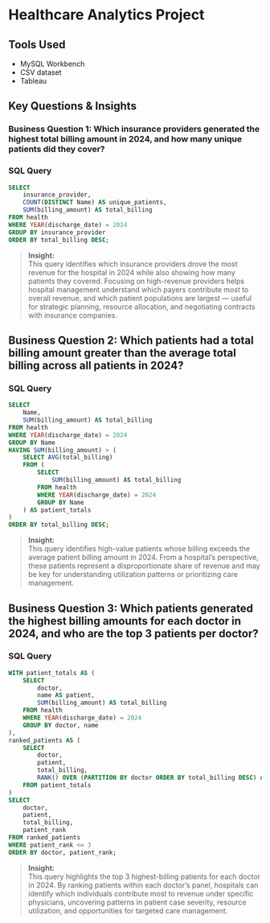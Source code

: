 # Healthcare Analytics Project

## Tools Used
- MySQL Workbench
- CSV dataset
- Tableau

## Key Questions & Insights

### Business Question 1: Which insurance providers generated the highest total billing amount in 2024, and how many unique patients did they cover?

### SQL Query
```sql
SELECT 
    insurance_provider,
    COUNT(DISTINCT Name) AS unique_patients,
    SUM(billing_amount) AS total_billing
FROM health
WHERE YEAR(discharge_date) = 2024
GROUP BY insurance_provider
ORDER BY total_billing DESC;
```

> **Insight:**  
> This query identifies which insurance providers drove the most revenue for the hospital in 2024 while also showing how many patients they covered. Focusing on high-revenue providers helps hospital management understand which payers contribute most to overall revenue, and which patient populations are largest — useful for strategic planning, resource allocation, and negotiating contracts with insurance companies.

## Business Question 2: Which patients had a total billing amount greater than the average total billing across all patients in 2024?

### SQL Query
```sql
SELECT 
    Name,
    SUM(billing_amount) AS total_billing
FROM health
WHERE YEAR(discharge_date) = 2024
GROUP BY Name
HAVING SUM(billing_amount) > (
    SELECT AVG(total_billing)
    FROM (
        SELECT 
            SUM(billing_amount) AS total_billing
        FROM health
        WHERE YEAR(discharge_date) = 2024
        GROUP BY Name
    ) AS patient_totals
)
ORDER BY total_billing DESC;
```

> **Insight:**  
> This query identifies high-value patients whose billing exceeds the average patient billing amount in 2024. From a hospital’s perspective, these patients represent a disproportionate share of revenue and may be key for understanding utilization patterns or prioritizing care management.


## Business Question 3: Which patients generated the highest billing amounts for each doctor in 2024, and who are the top 3 patients per doctor?

### SQL Query
```sql
WITH patient_totals AS (
    SELECT 
        doctor,
        name AS patient,
        SUM(billing_amount) AS total_billing
    FROM health
    WHERE YEAR(discharge_date) = 2024
    GROUP BY doctor, name
),
ranked_patients AS (
    SELECT 
        doctor,
        patient,
        total_billing,
        RANK() OVER (PARTITION BY doctor ORDER BY total_billing DESC) AS patient_rank
    FROM patient_totals
)
SELECT 
    doctor,
    patient,
    total_billing,
    patient_rank
FROM ranked_patients
WHERE patient_rank <= 3
ORDER BY doctor, patient_rank;
```

> **Insight:**  
> This query highlights the top 3 highest-billing patients for each doctor in 2024. By ranking patients within each doctor’s panel, hospitals can identify which individuals contribute most to revenue under specific physicians, uncovering patterns in patient case severity, resource utilization, and opportunities for targeted care management.
